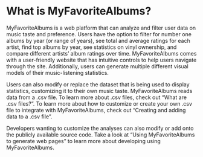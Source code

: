 # What is MyFavoriteAlbums?

MyFavoriteAlbums is a web platform that can analyze and filter user data on music taste and preference. 
Users have the option to filter for number one albums by year (or range of years), see total and average ratings for each artist, 
find top albums by year, see statistics on vinyl ownership, and compare different artists’ album ratings over time. 
MyFavoriteAlbums comes with a user-friendly website that has intuitive controls to help users navigate through the site. 
Additionally, users can generate multiple different visual models of their music-listening statistics.

Users can also modify or replace the dataset that is being used to display statistics, customizing it to their own music taste. 
MyFavoriteAlbums reads data from a .csv file. To learn more about .csv files, check out “What are .csv files?”. 
To learn more about how to customize or create your own .csv file to integrate with MyFavoriteAlbums, 
check out “Creating and adding data to a .csv file”.

Developers wanting to customize the analyses can also modify or add onto the publicly available source code. 
Take a look at “Using MyFavoriteAlbums to generate web pages” to learn more about developing using MyFavoriteAlbums.
